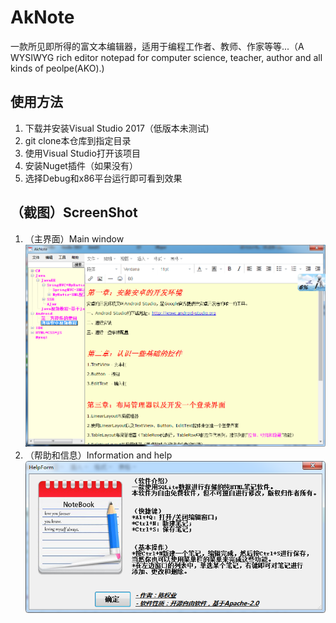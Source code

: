 # AkNote
一款所见即所得的富文本编辑器，适用于编程工作者、教师、作家等等...（A WYSIWYG rich editor notepad for computer science, teacher, author and all kinds of peolpe(AKO).) 

## 使用方法
1. 下载并安装Visual Studio 2017（低版本未测试)
2. git clone本仓库到指定目录
3. 使用Visual Studio打开该项目
4. 安装Nuget插件（如果没有）
5. 选择Debug和x86平台运行即可看到效果

## （截图）ScreenShot
1. （主界面）Main window
![main_window](https://github.com/AiziChen/AkNote/blob/master/screenshot/screenshot_main2.png)
2. （帮助和信息）Information and help
![information](https://github.com/AiziChen/AkNote/blob/master/screenshot/screenshot_inf.png)
